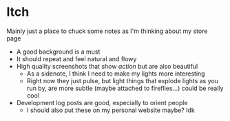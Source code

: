 # Itch

Mainly just a place to chuck some notes as I'm thinking about my store page

- A good background is a must
- It should repeat and feel natural and flowy
- High quality screenshots that show _action_ but are also beautiful
    - As a sidenote, I think I need to make my lights more interesting
    - Right now they just pulse, but light things that explode lights as you run by, are more subtle (maybe attached to fireflies...) could be really cool
- Development log posts are good, especially to orient people
    - I should also put these on my personal website maybe? Idk
